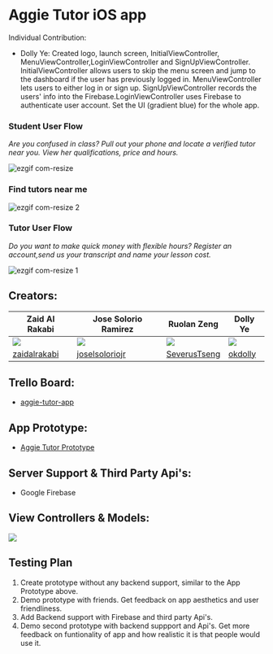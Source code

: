 # Aggie Tutor iOS app 

Individual Contribution:

- Dolly Ye: Created logo, launch screen, InitialViewController, MenuViewController,LoginViewController and SignUpViewController. InitialViewController allows users to skip the menu screen and jump to the dashboard if the user has previously logged in. MenuViewController lets users to either log in or sign up. SignUpViewController records the users' info into the Firebase.LoginViewController uses Firebase to authenticate user account. Set the UI (gradient blue) for the whole app.

### Student User Flow
*Are you confused in class? Pull out your phone and locate a verified tutor near you. View her qualifications, price and hours.*

![ezgif com-resize](https://user-images.githubusercontent.com/18589970/49683640-e1717d00-fa7c-11e8-883a-5920d85928dc.gif)

### Find tutors near me

![ezgif com-resize 2](https://user-images.githubusercontent.com/18589970/49683715-2cd85b00-fa7e-11e8-997c-f144c99d780f.gif)

### Tutor User Flow
*Do you want to make quick money with flexible hours? Register an account,send us your transcript and name your lesson cost.*

![ezgif com-resize 1](https://user-images.githubusercontent.com/18589970/49683714-2b0e9780-fa7e-11e8-92c0-7de3e87e87df.gif)


## Creators:

| Zaid Al Rakabi | Jose Solorio Ramirez | Ruolan Zeng | Dolly Ye|
|--------|--------|--------|--------|
| ![](https://avatars1.githubusercontent.com/u/11766372?s=100&v=3)|![](https://avatars1.githubusercontent.com/u/17058366?s=100&v=4)       | ![](https://avatars2.githubusercontent.com/u/37227883?s=100&v=4)| ![](https://avatars3.githubusercontent.com/u/18589970?s=150&v=4)
| [zaidalrakabi](https://github.com/zaidalrakabi)|[joselsoloriojr](https://github.com/joselsoloriojr)|[SeverusTseng](https://github.com/SeverusTseng)| [okdolly](https://github.com/okdolly)

## Trello Board:
* [aggie-tutor-app](https://trello.com/b/au6ICKVT/aggie-tutor-app)

## App Prototype:
* [Aggie Tutor Prototype](https://share.proto.io/IN7MTL/)

## Server Support & Third Party Api's:
* Google Firebase

## View Controllers & Models:
![](https://raw.githubusercontent.com/ECS189E/AggieTutor/master/AggieTutor/AggieTutor/Assets.xcassets/Images/AggieTutor%20VC's.png)

## Testing Plan
1. Create prototype without any backend support, similar to the App Prototype above.
2. Demo prototype with friends. Get feedback on app aesthetics and user friendliness. 
3. Add Backend support with Firebase and third party Api's.
4. Demo second prototype with backend suppport and Api's. Get more feedback on funtionality of app and how realistic it is that people would use it. 
